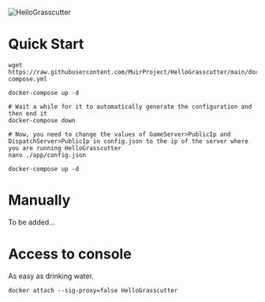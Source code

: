 ![HelloGrasscutter](https://socialify.git.ci/MuirProject/HelloGrasscutter/image?description=1&forks=1&issues=1&language=1&logo=https%3A%2F%2Fs2.loli.net%2F2022%2F04%2F25%2FxOiJn7lCdcT5Mw1.png&name=1&owner=1&pulls=1&stargazers=1&theme=Light)

# Quick Start
```
wget https://raw.githubusercontent.com/MuirProject/HelloGrasscutter/main/docker-compose.yml

docker-compose up -d

# Wait a while for it to automatically generate the configuration and then end it
docker-compose down

# Now, you need to change the values of GameServer>PublicIp and DispatchServer>PublicIp in config.json to the ip of the server where you are running HelloGrasscutter
nano ./app/config.json

docker-compose up -d
```

# Manually

To be added...

# Access to console

As easy as drinking water.

```
docker attach --sig-proxy=false HelloGrasscutter
```
